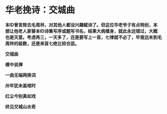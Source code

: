 华老挽诗：交城曲
====

			

**本ID曾言除去毛周林，对其他人都没兴趣赋诗了。但这位华老爷子有点特别，本想让他老人家替本ID诗集写序或题写书名，结果大病缠身，就此永远错过，大概也是天意。考虑再三，一天多了，还是要写上一首，七律就不必了，毕竟远未到毛周林的级数，还是来首七绝比较合适。**

**交城曲**

**缠中说禅**

**一曲无端两换词**

**卅年犹未盖棺时**

**红尘今别真如戏**

**终见交城山水奇**
